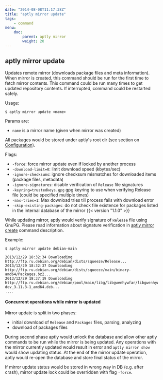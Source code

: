 ```yaml
---
date: "2014-08-08T11:17:38Z"
title: "aptly mirror update"
tags:
    - command
menu:
    doc:
        parent: aptly mirror
        weight: 20
---
```


aptly mirror update
-------------------

Updates remote mirror (downloads package files and meta information).
When mirror is created, this command should be run for the first time to
fetch mirror contents. This command could be run many times to get
updated repository contents. If interrupted, command could be restarted
safely.

Usage:

    $ aptly mirror update <name>

Params are:

-   `name` is a mirror name (given when mirror was created)

All packages would be stored under aptly's root dir (see section on
[Configuration](/doc/configuration)).

Flags:

-   `-force`: force mirror update even if locked by another process
-   `-download-limit=0`: limit download speed (kbytes/sec)
-   `-ignore-checksums`: ignore checksum mismatches for downloaded
    items (package files, metadata)
-   `-ignore-signatures`: disable verification of `Release` file
    signatures
-   `-keyring=trustedkeys.gpg` gpg keyring to use when verifying Release
    file (could be specified multiple times)
-   `-max-tries=1`: Max download tries till process fails with download error
-   `-skip-existing-packages`: do not check file existence for packages
    listed in the internal database of the mirror  {{< version "1.1.0" >}}

While updating mirror, aptly would verify signature of `Release` file
using GnuPG. Please read information about signature verification in
[aptly mirror create](/doc/aptly/mirror/create) command description.

Example:

    $ aptly mirror update debian-main

    2013/12/29 18:32:34 Downloading http://ftp.ru.debian.org/debian/dists/squeeze/Release...
    2013/12/29 18:32:37 Downloading http://ftp.ru.debian.org/debian/dists/squeeze/main/binary-amd64/Packages.bz2...
    2013/12/29 18:37:19 Downloading http://ftp.ru.debian.org/debian/pool/main/libg/libgwenhywfar/libgwenhywfar47-dev_3.11.3-1_amd64.deb...
    ....

#### Concurrent operations while mirror is updated

Mirror update is split in two phases:

 * initial download of `Release` and `Packages` files, parsing, analyzing
 * download of packages files

During second phase aptly would unlock the database and allow other aptly commands to be run while the mirror is
being updated. Any operations with the mirror currently updated would result in error and `aptly mirror show` would
show updating status. At the end of the mirror update operation, aptly would re-open the database
and store final status of the mirror.

If mirror update status would be stored in wrong way in DB (e.g. after crash), mirror update lock could be
overridden with flag `-force`.
